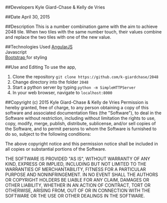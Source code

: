##Developers
Kyle Giard-Chase & Kelly de Vries

##Date
April 30, 2015


##Description
This is a number combination game with the aim to achieve 2048 tile. When two tiles with the same number touch, their values combine and replace the two tiles with one of the new value.



##Technologies Used
<a href='https://angularjs.org/'>AngularJS</a> <br>
Javascript <br>
<a href='http://getbootstrap.com/'>Bootstrap </a>for styling <br>

##Use and Editing
To use the app,<br>
1. Clone the repository `git clone https://github.com/k-giardchase/2048`<br>
2. Change directory into the folder `2048`<br>
3. Start a python server by typing `python -m SimpleHTTPServer` <br>
4. In your web browser, navigate to `localhost:8000` <br>


##Copyright (c) 2015 Kyle Giard-Chase & Kelly de Vries
Permission is hereby granted, free of charge, to any person obtaining a copy
of this software and associated documentation files (the "Software"), to deal
in the Software without restriction, including without limitation the rights
to use, copy, modify, merge, publish, distribute, sublicense, and/or sell
copies of the Software, and to permit persons to whom the Software is
furnished to do so, subject to the following conditions:

The above copyright notice and this permission notice shall be included in
all copies or substantial portions of the Software.

THE SOFTWARE IS PROVIDED "AS IS", WITHOUT WARRANTY OF ANY KIND, EXPRESS OR
IMPLIED, INCLUDING BUT NOT LIMITED TO THE WARRANTIES OF MERCHANTABILITY,
FITNESS FOR A PARTICULAR PURPOSE AND NONINFRINGEMENT. IN NO EVENT SHALL THE
AUTHORS OR COPYRIGHT HOLDERS BE LIABLE FOR ANY CLAIM, DAMAGES OR OTHER
LIABILITY, WHETHER IN AN ACTION OF CONTRACT, TORT OR OTHERWISE, ARISING FROM,
OUT OF OR IN CONNECTION WITH THE SOFTWARE OR THE USE OR OTHER DEALINGS IN
THE SOFTWARE.
